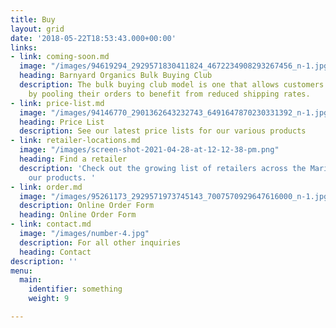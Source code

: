 ```yaml
---
title: Buy
layout: grid
date: '2018-05-22T18:53:43.000+00:00'
links:
- link: coming-soon.md
  image: "/images/94619294_2929571830411824_4672234908293267456_n-1.jpg"
  heading: Barnyard Organics Bulk Buying Club
  description: The bulk buying club model is one that allows customers to enjoy cost-savings
    by pooling their orders to benefit from reduced shipping rates.
- link: price-list.md
  image: "/images/94146770_2901362643232743_6491647870230331392_n-1.jpg"
  heading: Price List
  description: See our latest price lists for our various products
- link: retailer-locations.md
  image: "/images/screen-shot-2021-04-28-at-12-12-38-pm.png"
  heading: Find a retailer
  description: 'Check out the growing list of retailers across the Maritimes carrying
    our products. '
- link: order.md
  image: "/images/95261173_2929571973745143_7007570929647616000_n-1.jpg"
  description: Online Order Form
  heading: Online Order Form
- link: contact.md
  image: "/images/number-4.jpg"
  description: For all other inquiries
  heading: Contact
description: ''
menu:
  main:
    identifier: something
    weight: 9

---
```

